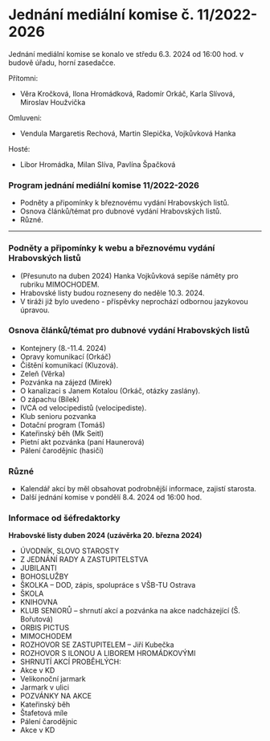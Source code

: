 # Jednání mediální komise č. 11/2022-2026

Jednání mediální komise se konalo ve středu 6.3. 2024 od 16:00 hod. v budově úřadu, horní zasedačce.

Přítomni:
- Věra Kročková, Ilona Hromádková, Radomír Orkáč, Karla Slívová, Miroslav Houžvička

Omluveni:
- Vendula Margaretis Rechová, Martin Slepička, Vojkůvková Hanka

Hosté:
- Libor Hromádka, Milan Slíva, Pavlína Špačková

### Program jednání mediální komise 11/2022-2026

- Podněty a připomínky k březnovému vydání Hrabovských listů.
- Osnova článků/témat pro dubnové vydání Hrabovských listů.
- Různé.

---
### Podněty a připomínky k webu a březnovému vydání Hrabovských listů
- (Přesunuto na duben 2024) Hanka Vojkůvková sepíše náměty pro rubriku MIMOCHODEM.
- Hrabovské listy budou rozneseny do neděle 10.3. 2024.
- V tiráži již bylo uvedeno - příspěvky neprochází odbornou jazykovou úpravou.
### Osnova článků/témat pro dubnové vydání Hrabovských listů
- Kontejnery (8.-11.4. 2024)
- Opravy komunikací (Orkáč)
- Čištění komunikací (Kluzová).
- Zeleň (Věrka)
- Pozvánka na zájezd (Mirek)
- O kanalizaci s Janem Kotalou (Orkáč, otázky zaslány).
- O zápachu (Bílek)
- IVCA od velocipedistů (velocipediste).
- Klub senioru pozvanka
- Dotační program (Tomáš)
- Kateřinský běh (Mk Seitl)
- Pietní akt pozvánka (paní Haunerová)
- Pálení čarodějnic (hasiči)
### Různé
- Kalendář akcí by měl obsahovat podrobnější informace, zajistí starosta.
- Další jednání komise v pondělí 8.4. 2024 od 16:00 hod.
### Informace od šéfredaktorky

**Hrabovské listy duben 2024 (uzávěrka 20. března 2024)**
- ÚVODNÍK, SLOVO STAROSTY
- Z JEDNÁNÍ RADY A ZASTUPITELSTVA
- JUBILANTI
- BOHOSLUŽBY
- ŠKOLKA – DOD, zápis, spolupráce s VŠB-TU Ostrava
- ŠKOLA
- KNIHOVNA
- KLUB SENIORŮ – shrnutí akcí a pozvánka na akce nadcházející (Š. Bořutová)
- ORBIS PICTUS
- MIMOCHODEM
- ROZHOVOR SE ZASTUPITELEM – Jiří Kubečka
- ROZHOVOR S ILONOU A LIBOREM HROMÁDKOVÝMI
- SHRNUTÍ AKCÍ PROBĚHLÝCH:
- Akce v KD
- Velikonoční jarmark
- Jarmark v ulici
- POZVÁNKY NA AKCE
- Kateřinský běh
- Štafetová míle
- Pálení čarodějnic
- Akce v KD